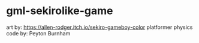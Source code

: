 # gml-sekirolike-game

art by: https://allen-rodger.itch.io/sekiro-gameboy-color
platformer physics code by: Peyton Burnham
